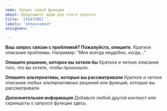 ```yaml
---
name: Запрос новой функции
about: Предложите идею для этого проекта
title: '[FEATURE] '
labels: 'enhancement'
assignees: ''

---
```


**Ваш запрос связан с проблемой? Пожалуйста, опишите.**
Краткое описание проблемы. Например: "Мне всегда неудобно, когда..."

**Опишите решение, которое вы хотели бы**
Краткое и четкое описание того, что вы хотите, чтобы произошло.

**Опишите альтернативы, которые вы рассматривали**
Краткое и четкое описание любых альтернативных решений или функций, которые вы рассматривали.

**Дополнительная информация**
Добавьте любой другой контекст или скриншоты о запросе функции здесь. 